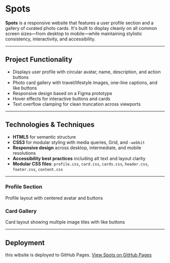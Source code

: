 # Spots

**Spots** is a responsive website that features a user profile section and a gallery of curated photo cards. It's built to display cleanly on all common screen sizes—from desktop to mobile—while maintaining stylistic consistency, interactivity, and accessibility.

---

## Project Functionality

- Displays user profile with circular avatar, name, description, and action buttons
- Photo card gallery with travel/lifestyle images, one-line captions, and like buttons
- Responsive design based on a Figma prototype
- Hover effects for interactive buttons and cards
- Text overflow clamping for clean truncation across viewports

---

## Technologies & Techniques

- **HTML5** for semantic structure
- **CSS3** for modular styling with media queries, Grid, and `-webkit`
- **Responsive design** across desktop, intermediate, and mobile resolutions
- **Accessibility best practices** including alt text and layout clarity
- **Modular CSS files**: `profile.css`, `card.css`, `cards.css`, `header.css`, `footer.css`, `content.css`

---

### Profile Section

Profile layout with centered avatar and buttons

### Card Gallery

Card layout showing multiple image tiles with like buttons

---

## Deployment

this wibsite is deployed to GitHub Pages.
[View Spots on GitHub Pages](https://skipmenow.github.io/se_project_spots/)
